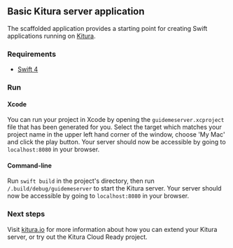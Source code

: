 ## Basic Kitura server application ##

The scaffolded application provides a starting point for creating Swift applications running on [Kitura](http://www.kitura.io/).

### Requirements
* [Swift 4](https://swift.org/download/)

### Run
#### Xcode
You can run your project in Xcode by opening the `guidemeserver.xcproject` file that has been generated for you. Select the target  which matches your project name in the upper left hand corner of the window, choose 'My Mac' and click the play button. Your server should now be accessible by going to `localhost:8080` in your browser.

#### Command-line
Run `swift build` in the project's directory, then run `/.build/debug/guidemeserver` to start the Kitura server. Your server should now be accessible by going to `localhost:8080` in your browser.

### Next steps
Visit [kitura.io](http://www.kitura.io/) for more information about how you can extend your Kitura server, or try out the Kitura Cloud Ready project.

